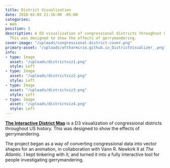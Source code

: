```yaml
---
title: District Visualization
date: 2018-02-05 21:16:00 -05:00
categories:
- Web
position: 5
description: A D3 visualization of congressional districts throughout US history.
  This was designed to show the effects of gerrymandering.
cover-image: "/uploads/congressional-district-cover.png"
primary-asset: "/uploads/attharmirza.github.io_DistrictVisualizer_.png"
info:
- type: Image
  asset: "/uploads/districtviz1.png"
  style: Left
- type: Image
  asset: "/uploads/districtviz2.png"
  style: Left
- type: Image
  asset: "/uploads/districtviz3.png"
  style: Left
- type: Image
  asset: "/uploads/districtviz4.png"
  style: Left
---
```


[**The Interactive District Map**](https://attharmirza.github.io/DistrictVisualizer/) is a D3 visualization of congressional districts throughout US history. This was designed to show the effects of gerrymandering.

The project began as a way of converting congressional data into vector shapes for an animation, in collaboration with Vann R. Newkirk II at *The Atlantic*. I kept tinkering with it, and turned it into a fully interactive tool for people investigating gerrymandering.
